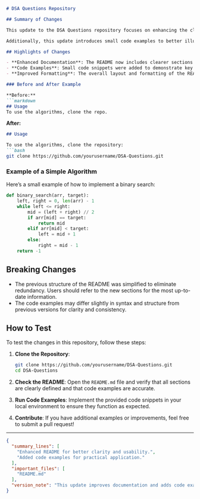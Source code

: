 ```markdown
# DSA Questions Repository

## Summary of Changes

This update to the DSA Questions repository focuses on enhancing the clarity and usability of the README file. The improvements made aim to provide users and contributors with better guidance on navigating the repository, understanding its structure, and utilizing the available resources effectively. Key sections were added, and existing content was refined to ensure that users can easily find the information they need to maximize their experience with the project.

Additionally, this update introduces small code examples to better illustrate how users can implement various data structures and algorithms. These examples serve as practical references, allowing users to quickly grasp concepts and apply them in their own projects. By streamlining the documentation and incorporating more illustrative content, we hope to foster a more engaging and informative experience for both new and seasoned contributors.

## Highlights of Changes

- **Enhanced Documentation**: The README now includes clearer sections on setup, usage, and contribution guidelines.
- **Code Examples**: Small code snippets were added to demonstrate key algorithms and data structures.
- **Improved Formatting**: The overall layout and formatting of the README have been refined for better readability.

### Before and After Example

**Before:**
```markdown
## Usage
To use the algorithms, clone the repo.
```

**After:**
```markdown
## Usage

To use the algorithms, clone the repository:
```bash
git clone https://github.com/yourusername/DSA-Questions.git
```

### Example of a Simple Algorithm
Here’s a small example of how to implement a binary search:
```python
def binary_search(arr, target):
    left, right = 0, len(arr) - 1
    while left <= right:
        mid = (left + right) // 2
        if arr[mid] == target:
            return mid
        elif arr[mid] < target:
            left = mid + 1
        else:
            right = mid - 1
    return -1
```

## Breaking Changes

- The previous structure of the README was simplified to eliminate redundancy. Users should refer to the new sections for the most up-to-date information.
- The code examples may differ slightly in syntax and structure from previous versions for clarity and consistency.

## How to Test

To test the changes in this repository, follow these steps:

1. **Clone the Repository**: 
   ```bash
   git clone https://github.com/yourusername/DSA-Questions.git
   cd DSA-Questions
   ```

2. **Check the README**: Open the `README.md` file and verify that all sections are clearly defined and that code examples are accurate.

3. **Run Code Examples**: Implement the provided code snippets in your local environment to ensure they function as expected.

4. **Contribute**: If you have additional examples or improvements, feel free to submit a pull request!

---

```json
{
  "summary_lines": [
    "Enhanced README for better clarity and usability.",
    "Added code examples for practical application."
  ],
  "important_files": [
    "README.md"
  ],
  "version_note": "This update improves documentation and adds code examples."
}
```
```